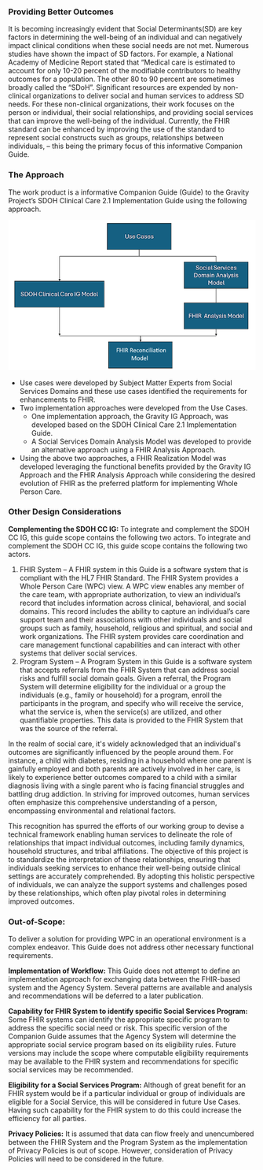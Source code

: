 
### Providing Better Outcomes ###
It is becoming increasingly evident that Social   Determinants(SD) are key factors in determining the well-being of an individual and can negatively impact clinical conditions when these social needs are not met. Numerous studies have shown the impact of SD factors. For example, a National Academy of Medicine Report stated that “Medical care is estimated to account for only 10-20 percent of the modifiable contributors to healthy outcomes for a population. The other 80 to 90 percent are sometimes broadly called the “SDoH”. Significant resources are expended by non-clinical organizations to deliver social and human services to address SD needs. For these non-clinical organizations, their work focuses on the person or individual, their social relationships, and providing social services that can improve the well-being of the individual.  Currently, the FHIR standard can be enhanced by improving the use of the standard to represent social constructs such as groups, relationships between individuals,  – this being the primary focus of this informative Companion Guide.

### The Approach
The work product is a informative Companion Guide (Guide) to the Gravity Project’s SDOH Clinical Care 2.1 Implementation Guide using the following approach.

![Methodology](../images/backgroundApproach.png)

* Use cases were developed by Subject Matter Experts from Social Services Domains and these use cases identified the requirements for enhancements to FHIR.
* Two implementation approaches were developed from the Use Cases.
   * One implementation approach, the Gravity IG  Approach, was developed based on the SDOH Clinical Care 2.1 Implementation Guide.
   * A Social Services Domain Analysis Model was developed to provide an alternative approach using a FHIR Analysis Approach.
* Using the above two approaches, a FHIR Realization Model was developed leveraging the functional benefits provided by the Gravity IG Approach and the FHIR Analysis Approach while considering the desired evolution of FHIR as the preferred platform for implementing Whole Person Care.

### Other Design Considerations
**Complementing the SDOH CC IG:** To integrate and complement the SDOH CC IG, this guide scope contains the following two actors. To integrate and complement the SDOH CC IG, this guide scope contains the following two actors.

1. FHIR System – A FHIR system in this Guide is a software system that is compliant with the HL7 FHIR Standard. The FHIR System provides a Whole Person Care (WPC) view. A WPC view enables any member of the care team, with appropriate authorization, to view an individual’s record that includes information across clinical, behavioral, and social domains. This record includes the ability to capture an individual’s care support team and their associations with other individuals and social groups such as family, household, religious and spiritual,  and social and work organizations. The FHIR system provides care coordination and care management functional capabilities and can interact with other systems that deliver social services.
2. Program System – A Program System in this Guide is a software system that accepts referrals from the FHIR System that can address social risks and fulfill social domain goals. Given a referral, the Program System will determine eligibility for the individual or a group the individuals (e.g., family or household) for a program, enroll the participants in the program, and specify who will receive the service, what the service is, when the service(s) are utilized, and other quantifiable properties. This data is provided to the FHIR System that was the source of the referral.
 
In the realm of social care, it's widely acknowledged that an individual's outcomes are significantly influenced by the people around them. For instance, a child with diabetes, residing in a household where one parent is gainfully employed and both parents are actively involved in her care, is likely to experience better outcomes compared to a child with a similar diagnosis living with a single parent who is facing financial struggles and battling drug addiction. In striving for improved outcomes, human services often emphasize this comprehensive understanding of a person, encompassing environmental and relational factors. 

This recognition has spurred the efforts of our working group to devise a technical framework enabling human services to delineate the role of relationships that impact individual outcomes, including family dynamics, household structures, and tribal affiliations. The objective of this project is to standardize the interpretation of these relationships, ensuring that individuals seeking services to enhance their well-being outside clinical settings are accurately comprehended. By adopting this holistic perspective of individuals, we can analyze the support systems and challenges posed by these relationships, which often play pivotal roles in determining improved outcomes.

### Out-of-Scope: ##
To deliver a solution for providing WPC in an operational environment is a complex endeavor. This Guide does not address other necessary functional requirements.  

**Implementation of Workflow:** This Guide does not attempt to define an implementation approach for exchanging data between the FHIR-based system and the Agency System. Several patterns are available and analysis and recommendations will be deferred to a later publication.   

**Capability for FHIR System to identify specific Social Services Program:** Some FHIR systems can identify the appropriate specific program to address the specific social need or risk. This specific version of the Companion Guide assumes that the Agency System will determine the appropriate social service program based on its eligibility rules. Future versions may include the scope where computable eligibility requirements may be available to the FHIR system and recommendations for specific social services may be recommended.

**Eligibility for a Social Services Program:** Although of great benefit for an FHIR system would be if a particular individual or group of individuals are eligible for a Social Service, this will be considered in future Use Cases. Having such capability for the FHIR system to do this could increase the efficiency for all parties.  

**Privacy Policies:** It is assumed that data can flow freely and unencumbered between the FHIR System and the Program System as the implementation of Privacy Policies is out of scope. However, consideration of Privacy Policies will need to be considered in the future.
